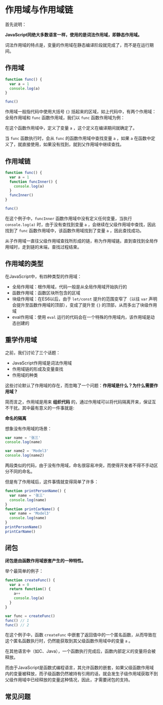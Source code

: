 # 作用域与作用域链

首先说明：

**JavaScript同绝大多数语言一样，使用的是词法作用域，即静态作用域。**

词法作用域的特点是，变量的作用域在静态编译阶段就完成了，而不是在运行期间。

## 作用域

```js
function func() {
  var a = 1
  console.log(a)
}

func()
```

作用域一般指代码中使用大括号 `{}` 括起来的区域，如上代码中，有两个作用域：全局作用域和 `func` 函数作用域，我们以 `func` 函数作用域为例：

在这个函数作用域中，定义了变量 `a` ，这个定义在编译期间就确定了。

当 `func` 函数执行时，会从 `func` 的函数作用域中查找变量 `a` ，如果 `a` 在函数中定义了，就直接使用，如果没有找到，就到父作用域中继续查找。

## 作用域链

```js
function func() {
  var a = 1
  function funcInner() {
    console.log(a)
  }
  funcInner()
}

func()
```

在这个例子中，`funcInner` 函数作用域中没有定义任何变量，当执行 `console.log(a)` 时，由于没有查找到变量 `a` ，会继续在父级作用域中查找，因此找到了 `func` 函数作用域中，该函数作用域找到了变量 `a` ，因此查找成功。

从子作用域一直往父级作用域查找所形成的链，称为作用域链。直到查找到全局作用域时，走到链的末端，查找过程结束。

## 作用域的类型

在JavaScript中，有四种类型的作用域：

- 全局作用域：根作用域，代码一般是从全局作用域开始执行的
- 函数作用域：函数区块所包含的区域
- 块级作用域：在ES6以后，由于 `let/const` 提升的范围变窄了（以往 `var` 声明会提升至函数作用域的顶部），变成了提升至 `{}` 的顶部，从而多出了块级作用域
- eval作用域：使用 `eval` 运行的代码会在一个特殊的作用域内，该作用域是动态创建的

## 重学作用域

之前，我们讨论了三个话题：

- JavaScript作用域是词法作用域
- 作用域链的形成及变量查找
- 作用域的种类

这些讨论默认了作用域的存在，而忽略了一个问题：**作用域是什么？为什么需要作用域？**

简而言之，作用域是用来 **组织代码** 的，通过作用域可以将代码隔离开来，保证互不干扰。其中最有意义的一件事就是:

**命名的隔离**

想象没有作用域的场景：

```js
var name = '张三'
console.log(name)

var name2 = 'Model3'
console.log(name2)
```

两段类似的代码，由于没有作用域，命名很容易冲突，而使得开发者不得不手动区分不同的命名。

但是有了作用域后，这件事情就变得简单了许多：

```js
function printPersonName() {
  var name = '张三'
  console.log(name)
}
function printCarName() {
  var name = 'Model3'
  console.log(name)
}
printPersonName()
printCarName()
```



## 闭包

**闭包是由函数作用域嵌套产生的一种特性。**

举个最简单的例子：

```js
function createFunc() {
  var a = 0
  return function() {
    a++
    console.log(a)
  }
}

var func = createFunc()
func() // 1
func() // 2
```

在这个例子中，函数 `createFunc` 中嵌套了返回值中的一个匿名函数，从而导致在这个匿名函数执行时，仍然能获取到其父级函数作用域中的变量 `a` 。

在其他语言中（如C、Java），一个函数执行完成后，函数内部定义的变量将会被释放。

而由于JavaScript是函数式编程语言，其允许函数的嵌套，如果父级函数作用域内的变量被释放，而子级函数仍然被持有引用的话，就会发生子级作用域获取不到父级作用域中已经释放的变量这种情况，因此，才需要闭包的支持。


## 常见问题

<Todo />

